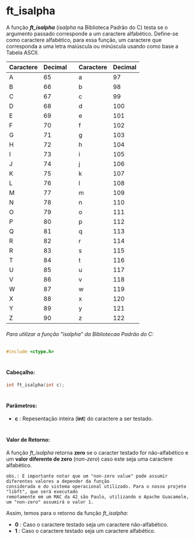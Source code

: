 # ft_isalpha

A função __*ft_isalpha*__ (_isalpha_ na Biblioteca Padrão do C) testa se o argumento passado corresponde a um caractere alfabético. Define-se como caractere alfabético, para essa função, um caractere que corresponda a uma letra maiúscula ou minúscula usando como base a Tabela ASCII.

**Caractere** | **Decimal** | | **Caractere** | **Decimal**
--------------|-------------|-|---------------|------------
A | 65 | | a | 97
B | 66 | | b | 98
C | 67 | | c | 99
D | 68 | | d | 100
E | 69 | | e | 101
F | 70 | | f | 102
G | 71 | | g | 103
H | 72 | | h | 104
I | 73 | | i | 105
J | 74 | | j | 106
K | 75 | | k | 107
L | 76 | | l | 108
M | 77 | | m | 109
N | 78 | | n | 110
O | 79 | | o | 111
P | 80 | | p | 112
Q | 81 | | q | 113
R | 82 | | r | 114
R | 83 | | s | 115
T | 84 | | t | 116
U | 85 | | u | 117
V | 86 | | v | 118
W | 87 | | w | 119
X | 88 | | x | 120
Y | 89 | | y | 121
Z | 90 | | z | 122

###### Para utilizar a função "_isalpha_" da Bibliotecaa Padrão do C:
~~~c
#include <ctype.h>
~~~

#
#### Cabeçalho:
~~~c
int	ft_isalpha(int c);
~~~

#
#### Parâmetros:
 * **c** : Repesentação inteira (**int**) do caractere a ser testado.

#
#### Valor de Retorno:
A função *ft_isalpha* retorna **zero** se o caracter testado for não-alfabético e um **valor diferente de zero** (*non-zero*) caso este seja uma caractere alfabético.

	obs.: É importante notar que um "non-zero value" pode assumir diferentes valores a depender da função
	considerada e do sistema operacional utilizado. Para o nosso projeto "libft", que será executado
	remotamente em um MAC da 42 são Paulo, utilizando o Apache Guacamole, um "non-zero" assumirá o valor 1.

Assim, temos para o retorno da função *ft_isalpha*:
* **0** : Caso o caractere testado seja um caractere não-alfabético.
* **1** : Caso o caractere testado seja um caractere alfabético.
